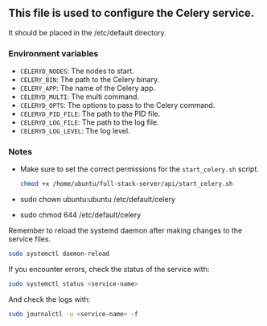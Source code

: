 ## This file is used to configure the Celery service.

It should be placed in the /etc/default directory.

### Environment variables

- `CELERYD_NODES`: The nodes to start.
- `CELERY_BIN`: The path to the Celery binary.
- `CELERY_APP`: The name of the Celery app.
- `CELERYD_MULTI`: The multi command.
- `CELERYD_OPTS`: The options to pass to the Celery command.
- `CELERYD_PID_FILE`: The path to the PID file.
- `CELERYD_LOG_FILE`: The path to the log file.
- `CELERYD_LOG_LEVEL`: The log level.

### Notes

- Make sure to set the correct permissions for the `start_celery.sh` script.

  ```bash
  chmod +x /home/ubuntu/full-stack-server/api/start_celery.sh
  ```

- sudo chown ubuntu:ubuntu /etc/default/celery
- sudo chmod 644 /etc/default/celery

Remember to reload the systemd daemon after making changes to the service files.

```bash
sudo systemctl daemon-reload
```

If you encounter errors, check the status of the service with:

```bash
sudo systemctl status <service-name>
```

And check the logs with:

```bash
sudo journalctl -u <service-name> -f
```